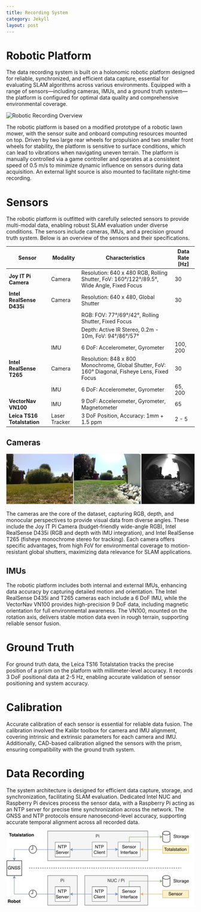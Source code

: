 ```yaml
---
title: Recording System
category: Jekyll
layout: post
---
```


# Robotic Platform

The data recording system is built on a holonomic robotic platform designed for reliable, synchronized, and efficient data capture, essential for evaluating SLAM algorithms across various environments. Equipped with a range of sensors—including cameras, IMUs, and a ground truth system—the platform is configured for optimal data quality and comprehensive environmental coverage.

![Robotic Recording Overview](assets/images/system_overview2.png)

The robotic platform is based on a modified prototype of a robotic lawn mower, with the sensor suite and onboard computing resources mounted on top. Driven by two large rear wheels for propulsion and two smaller front wheels for stability, the platform is sensitive to surface conditions, which can lead to vibrations when navigating uneven terrain. The platform is manually controlled via a game controller and operates at a consistent speed of 0.5 m/s to minimize dynamic influence on sensors during data acquisition. An external light source is also mounted to facilitate night-time recording.

# Sensors

The robotic platform is outfitted with carefully selected sensors to provide multi-modal data, enabling robust SLAM evaluation under diverse conditions. The sensors include cameras, IMUs, and a precision ground truth system. Below is an overview of the sensors and their specifications.

| **Sensor**                  | **Modality**  | **Characteristics**                                                                             | **Data Rate [Hz]** |
| --------------------------- | ------------- | ----------------------------------------------------------------------------------------------- | ------------------ |
| **Joy IT Pi Camera**        | Camera        | Resolution: 640 x 480 RGB, Rolling Shutter, FoV: 160°/122°/89.5°, Wide Angle, Fixed Focus       | 30                 |
| **Intel RealSense D435i**   | Camera        | Resolution: 640 x 480, Global Shutter                                                           | 30                 |
|                             |               | RGB: FOV: 77°/69°/42°, Rolling Shutter, Fixed Focus                                             |                    |
|                             |               | Depth: Active IR Stereo, 0.2m - 10m, FoV: 94°/86°/57°                                           |                    |
|                             | IMU           | 6 DoF: Accelerometer, Gyrometer                                                                 | 100, 200           |
| **Intel RealSense T265**    | Camera        | Resolution: 848 x 800 Monochrome, Global Shutter, FoV: 160° Diagonal, Fisheye Lens, Fixed Focus | 30                 |
|                             | IMU           | 6 DoF: Accelerometer, Gyrometer                                                                 | 65, 200            |
| **VectorNav VN100**         | IMU           | 9 DoF: Accelerometer, Gyrometer, Magnetometer                                                   | 65                 |
| **Leica TS16 Totalstation** | Laser Tracker | 3 DoF Position, Accuracy: 1mm + 1.5 ppm                                                         | 2 - 5              |

## Cameras

![Camera Perspectives](assets/images/cam_triple_horizontal.png)

The cameras are the core of the dataset, capturing RGB, depth, and monocular perspectives to provide visual data from diverse angles. These include the Joy IT Pi Camera (budget-friendly wide-angle RGB), Intel RealSense D435i (RGB and depth with IMU integration), and Intel RealSense T265 (fisheye monochrome stereo for tracking). Each camera offers specific advantages, from high FoV for environmental coverage to motion-resistant global shutters, maximizing data relevance for SLAM applications.

## IMUs

The robotic platform includes both internal and external IMUs, enhancing data accuracy by capturing detailed motion and orientation. The Intel RealSense D435i and T265 cameras each include a 6 DoF IMU, while the VectorNav VN100 provides high-precision 9 DoF data, including magnetic orientation for full environmental awareness. The VN100, mounted on the rotation axis, delivers stable motion data even in rough terrain, supporting reliable sensor fusion.

# Ground Truth

For ground truth data, the Leica TS16 Totalstation tracks the precise position of a prism on the platform with millimeter-level accuracy. It records 3 DoF positional data at 2-5 Hz, enabling accurate validation of sensor positioning and system accuracy.

# Calibration

Accurate calibration of each sensor is essential for reliable data fusion. The calibration involved the Kalibr toolbox for camera and IMU alignment, covering intrinsic and extrinsic parameters for each camera and IMU. Additionally, CAD-based calibration aligned the sensors with the prism, ensuring compatibility with the ground truth system.

# Data Recording

The system architecture is designed for efficient data capture, storage, and synchronization, facilitating SLAM evaluation. Dedicated Intel NUC and Raspberry Pi devices process the sensor data, with a Raspberry Pi acting as an NTP server for precise time synchronization across the network. The GNSS and NTP protocols ensure nanosecond-level accuracy, supporting accurate temporal alignment across all recorded data.

![Data Recording and Time Synchronization](assets/images/system_architecture.png)
